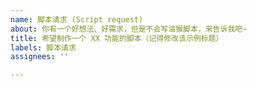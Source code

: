 ```yaml
---
name: 脚本请求 (Script request)
about: 你有一个好想法、好需求，但是不会写油猴脚本，来告诉我吧~
title: 希望制作一个 XX 功能的脚本（记得修改该示例标题）
labels: 脚本请求
assignees: ''

---
```


<!-- [此处为注释说明] 请详细描述 脚本功能 及 预期目标，如果能提供 示例/截图/代码 就更好了 -->
<!-- 注意：我写脚本全看兴趣，不接受单独定制脚本，也不接受付费，我只接受那些大众/不少人会用到的，有强烈需求的脚本，我不希望脚本写出来就几个人用，这样完全没有成就感 -->
<!-- 另外：我所有交流都会在该 Issues 下进行，不接受其他通讯软件私聊 -->

<!-- 请确保阅读以上说明并同意后，再提交该 Issues，否则我会直接关闭该 Issues -->
